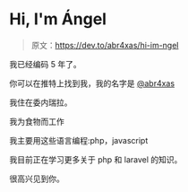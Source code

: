 # Hi, I'm Ángel

> 原文：<https://dev.to/abr4xas/hi-im-ngel>

我已经编码 5 年了。

你可以在推特上找到我，我的名字是 [@abr4xas](https://twitter.com/abr4xas)

我住在委内瑞拉。

我为食物而工作

我主要用这些语言编程:php，javascript

我目前正在学习更多关于 php 和 laravel 的知识。

很高兴见到你。